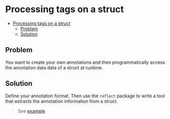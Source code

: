 # Processing tags on a struct

- [Processing tags on a struct](#processing-tags-on-a-struct)
  - [Problem](#problem)
  - [Solution](#solution)

## Problem

You want to create your own annotations and then programmatically access the annotation data data of a struct at runtime.

## Solution

Define your annotation format. Then use the `reflect` package to write a tool that extracts the annotation information from a struct.

> See [example](../processing_tags.go)
